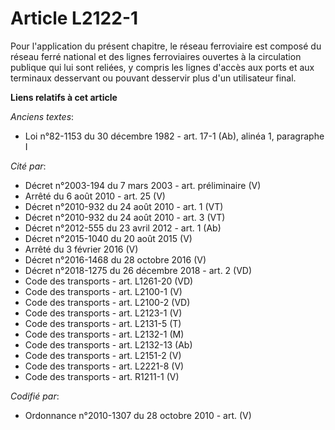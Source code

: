 # Article L2122-1

Pour l'application du présent chapitre, le réseau ferroviaire est composé du réseau ferré national et des lignes ferroviaires
ouvertes à la circulation publique qui lui sont reliées, y compris les lignes d'accès aux ports et aux terminaux desservant
ou pouvant desservir plus d'un utilisateur final.

**Liens relatifs à cet article**

_Anciens textes_:

  - Loi n°82-1153 du 30 décembre 1982 - art. 17-1 (Ab), alinéa 1, paragraphe I

_Cité par_:

  - Décret n°2003-194 du 7 mars 2003 - art. préliminaire (V)
  - Arrêté du 6 août 2010 - art. 25 (V)
  - Décret n°2010-932 du 24 août 2010 - art. 1 (VT)
  - Décret n°2010-932 du 24 août 2010 - art. 3 (VT)
  - Décret n°2012-555 du 23 avril 2012 - art. 1 (Ab)
  - Décret n°2015-1040 du 20 août 2015 (V)
  - Arrêté du 3 février 2016 (V)
  - Décret n°2016-1468 du 28 octobre 2016 (V)
  - Décret n°2018-1275 du 26 décembre 2018 - art. 2 (VD)
  - Code des transports - art. L1261-20 (VD)
  - Code des transports - art. L2100-1 (V)
  - Code des transports - art. L2100-2 (VD)
  - Code des transports - art. L2123-1 (V)
  - Code des transports - art. L2131-5 (T)
  - Code des transports - art. L2132-1 (M)
  - Code des transports - art. L2132-13 (Ab)
  - Code des transports - art. L2151-2 (V)
  - Code des transports - art. L2221-8 (V)
  - Code des transports - art. R1211-1 (V)

_Codifié par_:

  - Ordonnance n°2010-1307 du 28 octobre 2010 - art. (V)
